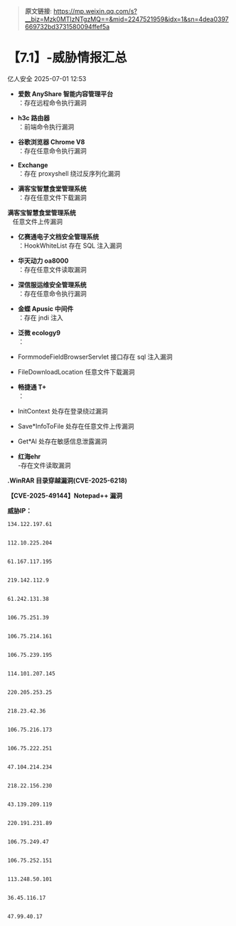 > **原文链接**: https://mp.weixin.qq.com/s?__biz=Mzk0MTIzNTgzMQ==&mid=2247521959&idx=1&sn=4dea0397669732bd3731580094ffef5a

#  【7.1】-威胁情报汇总  
 亿人安全   2025-07-01 12:53  
  
- **爱数 AnyShare 智能内容管理平台**  
：存在远程命令执行漏洞  
  
- **h3c 路由器**  
：前端命令执行漏洞  
  
- **谷歌浏览器 Chrome V8**  
：存在任意命令执行漏洞  
  
- **Exchange**  
：存在 proxyshell 绕过反序列化漏洞  
  
- **满客宝智慧食堂管理系统**  
：存在任意文件下载漏洞  
  
**满客宝智慧食堂管理系统**  
   任意文件上传漏洞  
- **亿赛通电子文档安全管理系统**  
：HookWhiteList 存在 SQL 注入漏洞  
  
- **华天动力 oa8000**  
：存在任意文件读取漏洞  
  
- **深信服运维安全管理系统**  
：存在任意命令执行漏洞  
  
- **金蝶 Apusic 中间件**  
：存在 jndi 注入  
  
- **泛微 ecology9**  
：  
  
- FormmodeFieldBrowserServlet 接口存在 sql 注入漏洞  
  
- FileDownloadLocation 任意文件下载漏洞  
  
- **畅捷通 T+**  
：  
  
- InitContext 处存在登录绕过漏洞  
  
- Save*InfoToFile 处存在任意文件上传漏洞  
  
- Get*Al 处存在敏感信息泄露漏洞  
  
- **红海ehr**  
-存在文件读取漏洞  
  
**.WinRAR 目录穿越漏洞(CVE-2025-6218)**  
  
**【CVE-2025-49144】Notepad++ 漏洞**  
  
  
  
**威胁IP：**  
  

```
134.122.197.61


112.10.225.204


61.167.117.195


219.142.112.9


61.242.131.38


106.75.251.39


106.75.214.161


106.75.239.195


114.101.207.145


220.205.253.25


218.23.42.36


106.75.216.173


106.75.222.251


47.104.214.234


218.22.156.230


43.139.209.119


220.191.231.89


106.75.249.47


106.75.252.151


113.248.50.101


36.45.116.17


47.99.40.17
```

  
  
